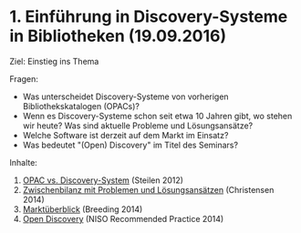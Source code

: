 # 1. Einführung in Discovery-Systeme in Bibliotheken (19.09.2016)

Ziel: Einstieg ins Thema

Fragen:
* Was unterscheidet Discovery-Systeme von vorherigen Bibliothekskatalogen (OPACs)?
* Wenn es Discovery-Systeme schon seit etwa 10 Jahren gibt, wo stehen wir heute? Was sind aktuelle Probleme und Lösungsansätze?
* Welche Software ist derzeit auf dem Markt im Einsatz?
* Was bedeutet "(Open) Discovery" im Titel des Seminars?

Inhalte:

1. [OPAC vs. Discovery-System](https://felixlohmeier.gitbooks.io/seminar-wir-bauen-uns-einen-bibliothekskatalog/content/01_1_opac_vs_discovery-system.html) (Steilen 2012)
2. [Zwischenbilanz mit Problemen und Lösungsansätzen](https://felixlohmeier.gitbooks.io/seminar-wir-bauen-uns-einen-bibliothekskatalog/content/01_2_zwischenbilanz_mit_problemen_und_loesungsansaetzen.html) (Christensen 2014)
3. [Marktüberblick](https://felixlohmeier.gitbooks.io/seminar-wir-bauen-uns-einen-bibliothekskatalog/content/01_3_marktueberblick.html) (Breeding 2014)
4. [Open Discovery](https://felixlohmeier.gitbooks.io/seminar-wir-bauen-uns-einen-bibliothekskatalog/content/01_4_open_discovery.html) (NISO Recommended Practice 2014)
